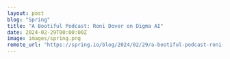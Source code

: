 ```yaml
---
layout: post
blog: "Spring"
title: "A Bootiful Podcast: Roni Dover on Digma AI"
date: 2024-02-29T00:00:00Z
image: images/spring.png
remote_url: "https://spring.io/blog/2024/02/29/a-bootiful-podcast-roni-dover-on-digma-ai"
---
```


